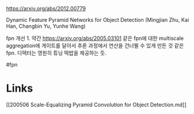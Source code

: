 https://arxiv.org/abs/2012.00779

Dynamic Feature Pyramid Networks for Object Detection (Mingjian Zhu, Kai Han, Changbin Yu, Yunhe Wang)

fpn 개선 1. 약간 https://arxiv.org/abs/2005.03101 같은 fpn에 대한 multiscale aggregation에 게이트를 달아서 추론 과정에서 연산을 건너뛸 수 있게 만든 것 같은 fpn. 디텍터는 영원히 튜닝 떡밥을 제공하는 듯.

#fpn

# Links

[[200506 Scale-Equalizing Pyramid Convolution for Object Detection.md]]